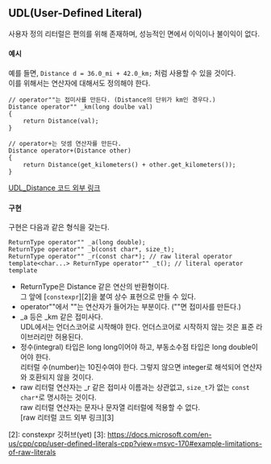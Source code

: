 ## UDL(User-Defined Literal)
사용자 정의 리터럴은 편의를 위해 존재하며, 성능적인 면에서 이익이나 불이익이 없다.

#### 예시
예를 들면, `Distance d = 36.0_mi + 42.0_km;` 처럼 사용할 수 있을 것이다.  
이를 위해서는 연산자에 대해서도 정의해야 한다.
```
// operator""는 접미사를 만든다. (Distance의 단위가 km인 경우다.)
Distance operator"" _km(long doulbe val)
{
    return Distance(val);
}

// operator+는 덧셈 연산자를 만든다.
Distance operator+(Distance other)
{
    return Distance(get_kilometers() + other.get_kilometers());
}
```
[UDL_Distance 코드 외부 링크][1]

#### 구현
구현은 다음과 같은 형식을 갖는다.
```
ReturnType operator"" _a(long double);
ReturnType operator"" _b(const char*, size_t);
ReturnType operator"" _r(const char*); // raw literal operator
template<char...> ReturnType operator"" _t(); // literal operator template
```
- ReturnType은 Distance 같은 연산의 반환형이다.  
그 앞에 [`constexpr`][2]을 붙여 상수 표현으로 만들 수 있다.
- operator""에서 ""는 연산자가 들어가는 부분이다. (""면 접미사를 만든다.)
- \_a 등은 \_km 같은 접미사다.  
UDL에서는 언더스코어로 시작해야 한다. 언더스코어로 시작하지 않는 것은 표준 라이브러리만 허용된다.
- 정수(integral) 타입은 long long이어야 하고, 부동소수점 타입은 long double이어야 한다.  
리터럴 수(number)는 10진수여야 한다. 그렇지 않으면 integer로 해석되어 연산자와 호환되지 않을 것이다.
- raw 리터럴 연산자는 \_r 같은 접미사 이름과는 상관없고, `size_t`가 없는 `const char*`로 명시하는 것이다.  
raw 리터럴 연산자는 문자나 문자열 리터럴에 적용할 수 없다.  
[raw 리터럴 코드 외부 링크][3]


[1]: https://docs.microsoft.com/en-us/cpp/cpp/user-defined-literals-cpp?view=msvc-170#cooked-literals
[2]: constexpr 깃허브(yet)
[3]: https://docs.microsoft.com/en-us/cpp/cpp/user-defined-literals-cpp?view=msvc-170#example-limitations-of-raw-literals
